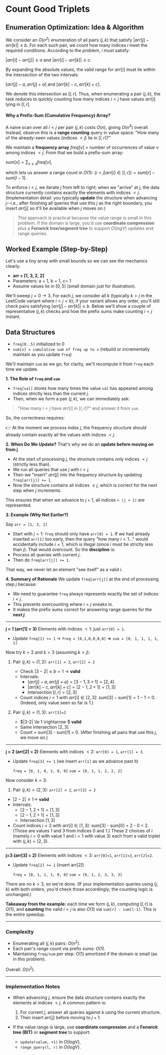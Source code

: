 # Count Good Triplets
## Enumeration Optimization: Idea & Algorithm

We consider an $O(n^2)$ enumeration of all pairs $(j,k)$ that satisfy $|arr[j] - arr[k]| \le b$. For each such pair, we count how many indices $i$ meet the required conditions. According to the problem, $i$ must satisfy: 

$|arr[i] - arr[j]| \le a$ and $|arr[i] - arr[k]| \le c$.

By expanding the absolute values, the valid range for $arr[i]$ must lie within the intersection of the two intervals:

$[arr[j] - a, arr[j] + a]$ and $[arr[k] - c, arr[k] + c]$.

We denote this intersection as $[l, r]$. Thus, when enumerating a pair $(j,k)$, the task reduces to quickly counting how many indices $i < j$ have values $arr[i]$ lying in $[l, r]$.


#### Why a Prefix-Sum (Cumulative Frequency) Array?
A naive scan over all $i < j$ per pair $(j,k)$ costs $O(n)$, giving $O(n^3)$ overall. Instead, observe this is a **range counting** query in value space: "How many of the already-seen values (indices $<j$) lie in $[l,r]$?"


We maintain a **frequency array** $freq[v]$ = number of occurrences of value $v$ among indices $< j$. From that we build a prefix-sum array:

$sum[x] = \sum_{v \le x} freq[v]$,

which lets us answer a range count in $O(1)$:
$\{ i < j | arr[i] \in [l,r]\} = sum[r] - sum[l-1]$.

To enforce $i < j$, we iterate $j$ from left to right; when we "arrive" at $j$, the data structure currently contains exactly the elements with indices $<j$. (Implementation detail: you typically **update** the structure when advancing $j$--i.e., after finishing all queries that use this $j$ as the right boundary, you insert $arr[j]$ so it'll be available when $j$ moves on.) 

> This approach is practical because the value range is small in this problem. If the domain is large, you'd use **coordinate compression** plus a **Fenwick tree/segment tree** to support $O(logV)$ updates and range queries.

## Worked Example (Step-by-Step)
Let's use a tiny array with small bounds so we can see the mechanics clearly.

- **arr = [1, 3, 2, 2]**
- Parameters: a = 1, b = 1, c= 1
- Assume values lie in $[0,5]$ (small domain just for illustration).

We'll sweep $j=0 \rightarrow 3$. For each $j$, we consider all $k$ (typically $k > j$ in the LeetCode variant where $i<j<k$); if your variant allows any order, you'll still check pairs satisfying $|arr[j] - arr[k]| \le b$. Below we'll show a couple of representative $(j,k)$ checks and how the prefix sums make counting $i < j$ instant.

## Data Structures
- `freq[0..5]` initialized to 0
- `sum[x] = cumulative sum of freq up to x` (rebuild or incrementally maintain as you update `freq`)

We'll maintain `sum` as we go; for clarity, we'll recompute it from `freq` each time we update.


**1. The Role of `freq` and `sum`**
- `freq[val]` stores how many times the value `val` has appeared among indices strictly less than the current $j$.
- Then, when we form a pair $(j,k)$, we can immediately ask:
>"How many $i<j$ have $arr[i]$ in $[l, r]$?" and answer it from `sum`.

So, the correctness requires:

👉 At the moment we process index $j$, the frequency structure should already contain exactly all the values with indices $< j$.

**2. When Do We Update?**
That's why we do an **update before moving on from j**
- At the start of processing $j$, the structure contains only indices $<j$ (strictly less than).
- We run all queries that use $j$ with $i<j$.
- Then we "insert" $arr[j]$ into the frequency structure by updating `freq[arr[j]] += 1`. 
- Now the structure contains all indices $\le j$, which is correct for the next step when $j$ increments.

This ensures that when we advance to $j + 1$, all indices `< (j + 1)` are represented.


**3. Example (Why Not Earlier?)**

Say `arr = [1, 3, 2]`
- Start with $j = 1$:
    `freq` should only have `arr[0] = 1`.
    If we had already inserted `arr[1]` too early, then the query "how many $i < 1$..." would accidentally include $i=1$, which is illegal (since $i$ must be strictly less than $j$). That would overcount.
So the **discipline** is:
- Process all queries with current $j$.
- Then do `freq[arr[j]] += 1`.

That way, we never let an element "see itself" as a valid $i$.


**4. Summary of Rationale**
We update `freq[arr[j]]` at the end of processing step $j$ because: 
- We need to guarantee `freq` always represents exactly the set of indices $i < j$.
- This prevents overcounting where $i=j$ sneaks in.
- It makes the prefix sums correct for answering range queries for the **next $j$**.


---

**j = 1 (arr[1] = 3)**
Elements with indices $<1$: just `arr[0] = 1`.
- Update `freq[1] += 1` $\rightarrow$ `freq = [0,1,0,0,0,0]` $\Rightarrow$ `sum = [0, 1, 1, 1, 1, 1]`

Now try $k = 2$ and $k = 3$ (assuming $k > j$):
1. Pair $(j,k) = (1,2)$: `arr[1] = 3`, `arr[2] = 2`
    - Check $|3-2| \le b = 1$ $\rightarrow$ **valid**
    - Intervals:
        - $[arr[j] - a, arr[j] + a] = [3-1, 3+1] = [2, 4]$
        - $[arr[k] - c, arr[k] + c] = [2-1, 2+1] = [1, 3]$
        - Intersection $[l,r] = [2,3]$
    - Count indices $i < 1$ with $arr[i] \in [2, 3]$:
            $sum[3] - sum[1] = 1 - 1 = 0$.
        (Indeed, only value seen so far is 1.)

2. Pair $(j,k) = (1,3)$: `arr[3]=2`
    - $|3-2| \le 1 \rightarrow $  **valid**
    - Same intersection $[2,3]$
    - Count = sum[3] - sum[1] = 0.
    (After finishing all pairs that use this $j$, we move on.)

---

**j = 2 (arr[2] = 2)**
Elements with indices $<2$: `arr[0] = 1`, `arr[1] = 3`.
- Update `freq[3] += 1` (we insert `arr[1]` as we advance past it)
    
    `freq = [0, 1, 0, 1, 0, 0]`
    `sum = [0, 1, 1, 2, 2, 2]`

Now consider $k = 3$:
1. Pair $(j,k) = (2, 3)$: `arr[2] = 2`, `arr[3] = 2`

- $|2 - 2| \le 1 \rightarrow$ **valid**
- Intervals:
    - $[2 - 1, 2 + 1] = [1, 3]$
    - $[2 - 1, 2 + 1] = [1, 3]$
    - Intersection $[1, 3]$
- Count indices $i < 2$ with $arr[i] \in [1, 3]$:
    sum[3] - sum[0] = 2 - 0 = 2.
    (Those are values 1 and 3 from indices 0 and 1.)
These 2 choices of $i$ (namely $i=0$ with value $1$ and $i=1$ with value $3$) each from a valid triplet with $(j, k) = (2, 3)$.

---

**j=3 (arr[3] = 2)**
Elements with indices $<3$: `arr[0]=1`, `arr[1]=3`, `arr[2]=2`.
- Update `freq[2] += 1` (insert arr[2])

    `freq = [0, 1, 1, 1, 0, 0]`
    `sum = [0, 1, 2, 3, 3, 3]`

There are no $k>3$, so we're done. (If your implementation queries using $(j,k)$ with both orders, you'd check those accordingly; the counting logic is unchanged.)

**Takeaway from the example:** each time we form $(j,k)$, computing $[l,r]$ is $O(1)$, and **counting** the valid $i<j$ is also $O(1)$ via `sum[r] - sum[l-1]`. This is the entire speedup.


---

### Complexity
- Enumerating all $(j,k)$ pairs: $O(n^2)$.
- Each pair's range count via prefix sums: $O(1)$.
- Maintaining `freq/sum` per step: $O(1)$ amortized if the domain is small (as in this problem).

Overall: $O(n^2)$. 

---

### Implementation Notes
- When advancing $j$, ensure the data structure contains exactly the elements at indices $<j$. A common pattern is:

    1. For current $j$, answer all queries against $k$ using the current structure.
    2. Then insert arr[j] before moving to $j+1$.

- If the value range is large, use **coordinate compression** and a **Fenwick tree (BIT)** or **segment tree** to support:
    - `update(value, +1)` in $O(logV)$,
    - `range_query(l, r)` in $O(logV)$.